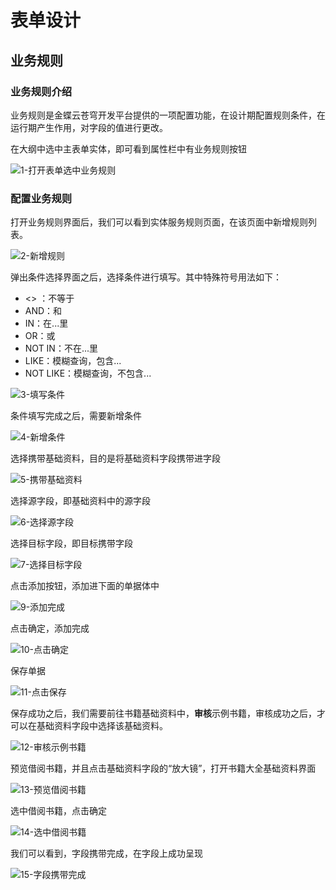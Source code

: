 # 表单设计

## 业务规则

### 业务规则介绍

业务规则是金蝶云苍穹开发平台提供的一项配置功能，在设计期配置规则条件，在运行期产生作用，对字段的值进行更改。

在大纲中选中主表单实体，即可看到属性栏中有业务规则按钮

![1-打开表单选中业务规则](.\picture\2-5_picture\1-打开表单选中业务规则.png)

### 配置业务规则

打开业务规则界面后，我们可以看到实体服务规则页面，在该页面中新增规则列表。

![2-新增规则](.\picture\2-5_picture\2-新增规则.png)

弹出条件选择界面之后，选择条件进行填写。其中特殊符号用法如下：

* <> ：不等于
* AND：和
* IN：在...里
* OR：或
* NOT IN：不在...里
* LIKE：模糊查询，包含...
* NOT LIKE：模糊查询，不包含...

![3-填写条件](.\picture\2-5_picture\3-填写条件.png)

条件填写完成之后，需要新增条件

![4-新增条件](.\picture\2-5_picture\4-新增条件.png)

选择携带基础资料，目的是将基础资料字段携带进字段

![5-携带基础资料](.\picture\2-5_picture\5-携带基础资料.png)

选择源字段，即基础资料中的源字段

![6-选择源字段](.\picture\2-5_picture\6-选择源字段.png)

选择目标字段，即目标携带字段

![7-选择目标字段](.\picture\2-5_picture\7-选择目标字段.png)

点击添加按钮，添加进下面的单据体中

![9-添加完成](.\picture\2-5_picture\9-添加完成.png)

点击确定，添加完成

![10-点击确定](.\picture\2-5_picture\10-点击确定.png)

保存单据

![11-点击保存](.\picture\2-5_picture\11-点击保存.png)

保存成功之后，我们需要前往书籍基础资料中，**审核**示例书籍，审核成功之后，才可以在基础资料字段中选择该基础资料。

![12-审核示例书籍](.\picture\2-5_picture\12-审核示例书籍.png)

预览借阅书籍，并且点击基础资料字段的“放大镜”，打开书籍大全基础资料界面

![13-预览借阅书籍](.\picture\2-5_picture\13-预览借阅书籍.png)

选中借阅书籍，点击确定

![14-选中借阅书籍](.\picture\2-5_picture\14-选中借阅书籍.png)

我们可以看到，字段携带完成，在字段上成功呈现

![15-字段携带完成](.\picture\2-5_picture\15-字段携带完成.png)